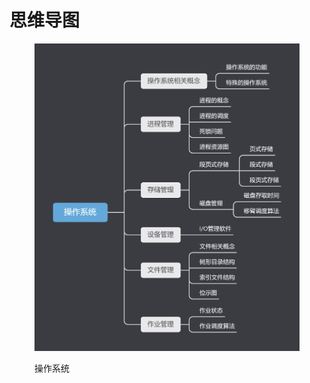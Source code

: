 # 思维导图

<figure><img src="../.gitbook/assets/操作系统.png" alt=""><figcaption><p>操作系统</p></figcaption></figure>

